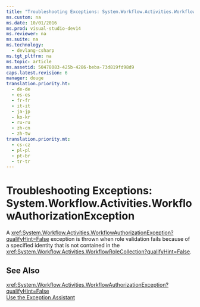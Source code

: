 ```yaml
---
title: "Troubleshooting Exceptions: System.Workflow.Activities.WorkflowAuthorizationException"
ms.custom: na
ms.date: 10/01/2016
ms.prod: visual-studio-dev14
ms.reviewer: na
ms.suite: na
ms.technology: 
  - devlang-csharp
ms.tgt_pltfrm: na
ms.topic: article
ms.assetid: 50478083-425b-4286-beba-73d819fd98d9
caps.latest.revision: 6
manager: douge
translation.priority.ht: 
  - de-de
  - es-es
  - fr-fr
  - it-it
  - ja-jp
  - ko-kr
  - ru-ru
  - zh-cn
  - zh-tw
translation.priority.mt: 
  - cs-cz
  - pl-pl
  - pt-br
  - tr-tr
---
```

# Troubleshooting Exceptions: System.Workflow.Activities.WorkflowAuthorizationException
A <xref:System.Workflow.Activities.WorkflowAuthorizationException?qualifyHint=False> exception is thrown when role validation fails because of a specified identity that is not contained in the <xref:System.Workflow.Activities.WorkflowRoleCollection?qualifyHint=False>.  
  
## See Also  
 <xref:System.Workflow.Activities.WorkflowAuthorizationException?qualifyHint=False>   
 [Use the Exception Assistant](../Topic/How%20to:%20Use%20the%20Exception%20Assistant.md)